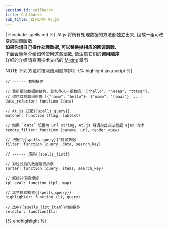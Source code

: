 ```yaml
---
section_id: callbacks
title: Callbacks
sub_title: 自己定制 At.js
---
```

{%include spells.md %}
At.js 将所有处理数据的方法都独立出来, 组成一组可改变的回调函数.  
**如果你想自己操作处理数据, 可以替换掉相应的回调函数.**  
下面会简单介绍如何使用这些函数, 请注意它们的**调用顺序**.  
详细的介绍请查阅技术文档的 <a href="http://coffeedoc.info/github/ichord/At.js/master/mixins/DEFAULT_CALLBACKS.html" target="_blank">Mixins</a> 章节

<span class="label label-warning">NOTE</span> 下列方法将按照调用顺序排列
{% highlight javascript %}

    // ------ 数据操作

    // 重新组织数据的结构, 比如传入一组数组: ["hello", "heaaa", "tttss"]. 
    // 你可以将其组织成 [{"name": "hello"}, {"name": "heaaa"}, ...]
    data_refactor: function (data)
        
    // At.js 匹配{{spells_query}}.
    matcher: function (flag, subtext)

    // 如果 `data` 设置为 url string, At.js 将调用此方法发起 ajax 请求
    remote_filter: function (params, url, render_view)

    // 根据"{{spells_query}}"过滤数据
    filter: function (query, data, search_key)

    // ------ 渲染{{spells_list}}

    // 对过滤后的数据进行排序
    sorter: function (query, items, search_key)

    // 解析并渲染模板
    tpl_eval: function (tpl, map)

    // 高亮搜索搜索{{spells_query}}
    highlighter: function (li, query)

    // 选中{{spells_list_item}}时的操作
    selector: function($li)

{% endhighlight %}


